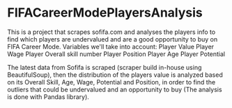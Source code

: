# FIFACareerModePlayersAnalysis
This is a project that scrapes sofifa.com and analyses the players info to find which players are undervalued and are a good opportunity to buy on FIFA Career Mode.
Variables we'll take into account:
Player Value
Player Wage
Player Overall skill number
Player Position
Player Age
Player Potential

The latest data from Sofifa is scraped (scraper build in-house using BeautifulSoup), then the distribution of the players value is analyzed based on its Overall Skill, Age, Wage, Potential and Position, in order to find the outliers that could be undervalued and an opportunity to buy (The analysis is done with Pandas library). 
